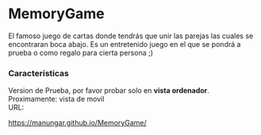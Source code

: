 # MemoryGame
El famoso juego de cartas donde tendrás que unir las parejas las cuales se encontraran boca abajo. Es un entretenido juego en el que se pondrá a prueba o como regalo para cierta persona ;)

### Características
Version de Prueba, por favor probar solo en **vista ordenador**. <br>
Proximamente: vista de movil <br>
URL: <p> https://manungar.github.io/MemoryGame/ </p>
